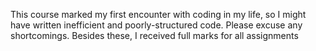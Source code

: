 This course marked my first encounter with coding in my life, so I might have written inefficient and poorly-structured code. Please excuse any shortcomings. Besides these, I received full marks for all assignments

